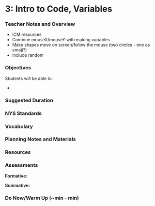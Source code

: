 # 3: Intro to Code, Variables

### Teacher Notes and Overview

* ICM resources
* Combine mouseX/mouseY with making variables
* Make shapes move on screen/follow the mouse (two circles - one as emoji?)
* Include random

### Objectives

Students will be able to:

*

### Suggested Duration



### NYS Standards



### Vocabulary



### Planning Notes and Materials



### Resources



### Assessments

**Formative:**

**Summative:**

### Do Now/Warm Up (\~min - min)

